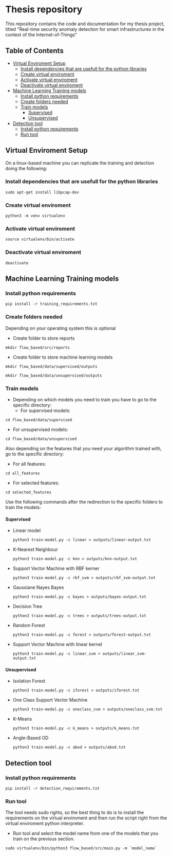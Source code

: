 # Thesis repository
This repository contains the code and documentation for my thesis project, titled "Real-time security anomaly detection for smart infrastructures in the context of the Internet-of-Things"

## Table of Contents
- [Virtual Enviroment Setup](#virtual-enviroment-setup)
  - [Install dependencies that are usefull for the python libraries](#install-dependencies-that-are-usefull-for-the-python-libraries)
  - [Create virtual enviroment](#create-virtual-enviroment)
  - [Activate virtual enviroment](#activate-virtual-enviroment)
  - [Deactivate virtual enviroment](#deactivate-virtual-enviroment)
- [Machine Learning Training models](#machine-learning-training-models)
  - [Install python requirements](#install-python-requirements)
  - [Create folders needed](#create-folders-needed)
  - [Train models](#train-models)
    - [Supervised](#supervised)
    - [Unsupervised](#unsupervised)
- [Detection tool](#detection-tool)
  - [Install python requirements](#install-python-requirements-1)
  - [Run tool](#run-tool)

## Virtual Enviroment Setup
On a linux-based machine you can replicate the training and detection doing the following:

### Install dependencies that are usefull for the python libraries
```
sudo apt-get install libpcap-dev
```
### Create virtual enviroment
```
python3 -m venv virtualenv
```
### Activate virtual enviroment
```
source virtualenv/bin/activate
```
### Deactivate virtual enviroment
```
deactivate
```

## Machine Learning Training models

### Install python requirements
```
pip install -r training_requirements.txt
```
### Create folders needed
Depending on your operating system this is optional
  - Create folder to store reports
```
mkdir flow_based/src/reports
```
  - Create folder to store machine learning models
```
mkdir flow_based/data/supervised/outputs
```
```
mkdir flow_based/data/unsupervised/outputs
```
### Train models
- Depending on which models you need to train you have to go to the specific directory:
  - For supervised models:
```
cd flow_based/data/supervised
```
  - For unsupervised models:
```
cd flow_based/data/unsupervised
```
Also depending on the features that you need your algorithm trained with, go to the specific directory:
  - For all features:
```
cd all_features
```
  - For selected features:

```
cd selected_features
```
Use the following commands after the redirection to the specific folders to train the models:
#### Supervised
  - Linear model
    ```
    python3 train-model.py -c linear > outputs/linear-output.txt
    ```
  - K-Nearest Neighbour
    ```
    python3 train-model.py -c knn > outputs/knn-output.txt
    ```
  - Support Vector Machine with RBF kerner
    ```
    python3 train-model.py -c rbf_svm > outputs/rbf_svm-output.txt
    ```
  - Gaussiane Nayes Bayes
    ```
    python3 train-model.py -c bayes > outputs/bayes-output.txt
    ```
  - Decision Tree
    ```
    python3 train-model.py -c trees > outputs/trees-output.txt
    ```
  - Random Forest
    ```
    python3 train-model.py -c forest > outputs/forest-output.txt
    ```
  - Support Vector Machine with linear kernel
    ```
    python3 train-model.py -c linear_svm > outputs/linear_svm-output.txt
    ```
#### Unsupervised
  - Isolation Forest
    ```
    python3 train-model.py -c iforest > outputs/iforest.txt
    ```
  - One Class Support Vector Machine
    ```
    python3 train-model.py -c oneclass_svm > outputs/oneclass_svm.txt
    ```
  - K-Means
    ```
    python3 train-model.py -c k_means > outputs/k_means.txt
    ```
  - Angle-Based OD
    ```
    python3 train-model.py -c abod > outputs/abod.txt
    ```


## Detection tool

### Install python requirements
```
pip install -r detection_requirements.txt
```
### Run tool
The tool needs sudo rights, so the best thing to do is to install the requirements on the virtual enviroment and then run the script right from the virtual enviroment python interpreter.

- Run tool and select the model name from one of the models that you train on the previous section. 
```
sudo virtualenv/bin/python3 flow_based/src/main.py -m `model_name`
```


